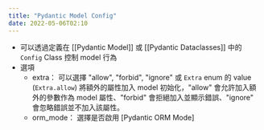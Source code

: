 ```yaml
---
title: "Pydantic Model Config"
date: 2022-05-06T02:10
---
```

- 可以透過定義在 [[Pydantic Model]] 或 [[Pydantic Dataclasses]] 中的 `Config` Class 控制 model 行為
- 選項
	- extra： 可以選擇 "allow", "forbid", "ignore" 或 `Extra` enum 的 value (`Extra.allow`) 將額外的屬性加入 model 初始化，"allow" 會允許加入額外的參數作為 model 屬性、"forbid" 會拒絕加入並顯示錯誤、"ignore" 會忽略錯誤並不加入該屬性。
	- orm_mode： 選擇是否啟用 [Pydantic ORM Mode]